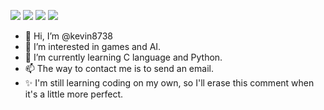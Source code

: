 <img src="https://img.shields.io/badge/Instagram-E7395C?style=flat-square&logo=#E4405F&logoColor=pink"/></a>
<img src="https://img.shields.io/badge/Facebook-2628B7?style=flat-square&logo=#1877F2&logoColor=blue"/></a>
<img src="https://img.shields.io/badge/Youtube-FB0303?style=flat-square&logo=#FF0000&logoColor=red"/></n>
<img src="https://img.shields.io/badge/C-1AD5BF?style=flat-square&logo=#1877F2&logoColor=blue"/></a>

- 👋 Hi, I’m @kevin8738
- 👀 I’m interested in games and AI.
- 🌱 I’m currently learning C language and Python.
- 📫 The way to contact me is to send an email.
- ✨ I'm still learning coding on my own, so I'll erase this comment when it's a little more perfect.

<!---
kevin8738/kevin8738 is a ✨ special ✨ repository because its `README.md` (this file) appears on your GitHub profile.
You can click the Preview link to take a look at your changes.
--->
